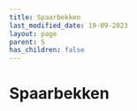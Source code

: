 ```yaml
---
title: Spaarbekken
last_modified_date: 19-09-2023
layout: page
parent: S
has_children: false
---
```


Spaarbekken
===========

